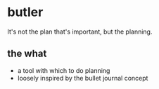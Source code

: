 # butler

It's not the plan that's important, but the planning.

## the what

 - a tool with which to do planning
 - loosely inspired by the bullet journal concept




